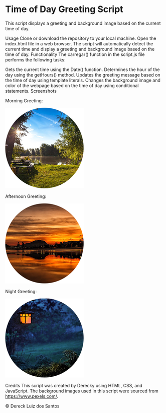 
<h1>Time of Day Greeting Script</h1>
This script displays a greeting and background image based on the current time of day.

Usage
Clone or download the repository to your local machine.
Open the index.html file in a web browser.
The script will automatically detect the current time and display a greeting and background image based on the time of day.
Functionality
The carregar() function in the script.js file performs the following tasks:

Gets the current time using the Date() function.
Determines the hour of the day using the getHours() method.
Updates the greeting message based on the time of day using template literals.
Changes the background image and color of the webpage based on the time of day using conditional statements.
Screenshots

<p1>Morning Greeting: </p1>

<img src="ex014/Foto-Manha.png">

<p2>Afternoon Greeting: </p2>

<img src="ex014/Foto-Tarde.png">

<p3>Night Greeting: </p3>

<img src="ex014/Foto-Noite.png">

Credits
This script was created by Derecky using HTML, CSS, and JavaScript. The background images used in this script were sourced from https://www.pexels.com/.

<footer>
        <p>&copy; Dereck Luiz dos Santos</p>
    </footer>   
